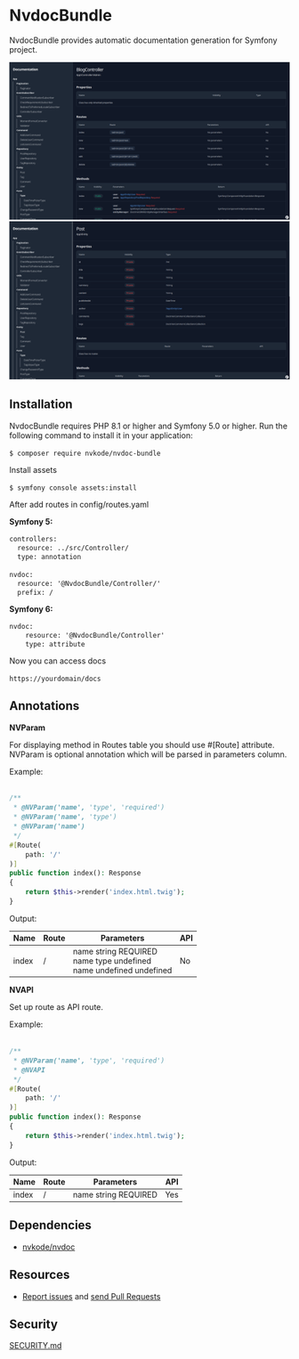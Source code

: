 NvdocBundle
==========

NvdocBundle provides automatic documentation generation for Symfony project.

![First example](docs/nvdoc_01_v3.png)
![Second example](docs/nvdoc_02_v3.png)

Installation
---------

NvdocBundle requires PHP 8.1 or higher and Symfony 5.0 or higher.
Run the following command to install it in your application:

`$ composer require nvkode/nvdoc-bundle`

Install assets

`$ symfony console assets:install`

After add routes in config/routes.yaml

**Symfony 5:**

```
controllers:
  resource: ../src/Controller/
  type: annotation

nvdoc:
  resource: '@NvdocBundle/Controller/'
  prefix: /
```

**Symfony 6:**

```
nvdoc:
    resource: '@NvdocBundle/Controller'
    type: attribute
```

Now you can access docs

`https://yourdomain/docs`

Annotations
---------

**NVParam**

For displaying method in Routes table you should use #[Route] attribute.
NVParam is optional annotation which will be parsed in parameters column.

Example:

```php

/**
 * @NVParam('name', 'type', 'required')
 * @NVParam('name', 'type')
 * @NVParam('name')
 */
#[Route(
    path: '/'
)]
public function index(): Response
{
    return $this->render('index.html.twig');
}
```

Output:

| Name  | Route | Parameters                                                                        | API |
|-------|-------|-----------------------------------------------------------------------------------|-----|
| index | /     | name string    REQUIRED<br/>name type      undefined<br/>name undefined undefined | No  |

**NVAPI**

Set up route as API route.

Example:

```php

/**
 * @NVParam('name', 'type', 'required')
 * @NVAPI
 */
#[Route(
    path: '/'
)]
public function index(): Response
{
    return $this->render('index.html.twig');
}
```

Output:

| Name  | Route | Parameters           | API |
|-------|-------|----------------------|-----|
| index | /     | name string REQUIRED | Yes |

Dependencies
---------

* [nvkode/nvdoc](https://github.com/nvkode/nvdoc)

Resources
---------

* [Report issues](https://github.com/nvkode/nvdoc-bundle/issues) and
  [send Pull Requests](https://github.com/nvkode/nvdoc-bundle/pulls)

Security
---------

[SECURITY.md](https://github.com/nvkode/nvdoc-bundle/blob/development/SECURITY.md)
